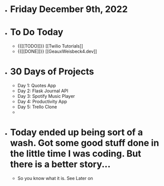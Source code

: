 - # Friday December 9th, 2022
- # To Do Today
    - {{[[TODO]]}} [[Twilio Tutorials]]
    - {{[[DONE]]}} [[GeauxWeisbeck4.dev]]
- # 30 Days of Projects
    - Day 1: Quotes App
    - Day 2: Flask Journal API
    - Day 3: Spotify Music Player
    - Day 4: Productivity App
    - Day 5: Trello Clone
    - 
- # Today ended up being sort of a wash. Got some good stuff done in the little time I was coding. But there is a better story...
    - So you know what it is. See Later on
